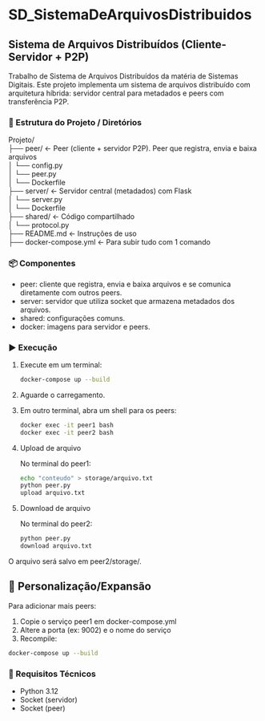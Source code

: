 # SD_SistemaDeArquivosDistribuidos

## Sistema de Arquivos Distribuídos (Cliente-Servidor + P2P)
Trabalho de Sistema de Arquivos Distribuídos da matéria de Sistemas Digitais. Este projeto implementa um sistema de arquivos distribuído com arquitetura híbrida: servidor central para metadados e peers com transferência P2P.

### 📁 Estrutura do Projeto / Diretórios

Projeto/<br>
├── peer/ ← Peer (cliente + servidor P2P). Peer que registra, envia e baixa arquivos<br>
│ └── config.py<br>
│ └── peer.py<br>
│ └── Dockerfile<br>
├── server/ ← Servidor central (metadados) com Flask<br>
│ └── server.py<br>
│ └── Dockerfile<br>
├── shared/ ← Código compartilhado<br>
│ └── protocol.py<br>
├── README.md ← Instruções de uso<br>
├── docker-compose.yml ← Para subir tudo com 1 comando

### 📦 Componentes

- peer: cliente que registra, envia e baixa arquivos e se comunica diretamente com outros peers.
- server: servidor que utiliza socket que armazena metadados dos arquivos.
- shared: configurações comuns.
- docker: imagens para servidor e peers.

### ▶️ Execução

1. Execute em um terminal:

    ```bash
    docker-compose up --build
    ```

2. Aguarde o carregamento.

3. Em outro terminal, abra um shell para os peers:
    
    ```bash
    docker exec -it peer1 bash
    docker exec -it peer2 bash
    ```
4. Upload de arquivo

    No terminal do peer1:

    ```bash
    echo "conteudo" > storage/arquivo.txt
    python peer.py
    upload arquivo.txt
    ```

5. Download de arquivo

    No terminal do peer2:

    ```bash
    python peer.py
    download arquivo.txt
    ```
O arquivo será salvo em peer2/storage/.

## 🔧 Personalização/Expansão

Para adicionar mais peers:

1. Copie o serviço peer1 em docker-compose.yml
2. Altere a porta (ex: 9002) e o nome do serviço
3. Recompile:

```bash
docker-compose up --build
```

### 📌 Requisitos Técnicos

- Python 3.12
- Socket (servidor)
- Socket (peer)
